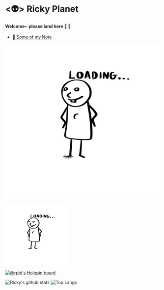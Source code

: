 # <:alien:> Ricky Planet 

#### Welcome~ please land here :rocket: :rocket:

- [ 📓 Some of my Note](https://hackmd.io/@kk6333/HyAjZX3Ws/%2F9TO5xCsPQTiL-A-O5GHZ0A)

![image](https://github.com/shit6333/Material_file/blob/master/Loading.gif)

<img src="https://github.com/shit6333/Material_file/blob/master/Loading.gif" width="200" height="200" alt="Loading"/>

[![@rphi's Holopin board](https://holopin.io/api/user/board?user=rphi)](https://holopin.io/@rphi)

![Ricky's github stats](https://github-readme-stats.vercel.app/api?username=shit6333&theme=flag-india)
![Top Langs](https://github-readme-stats.vercel.app/api/top-langs/?username=shit6333&theme=flag-india&layout=compact)


